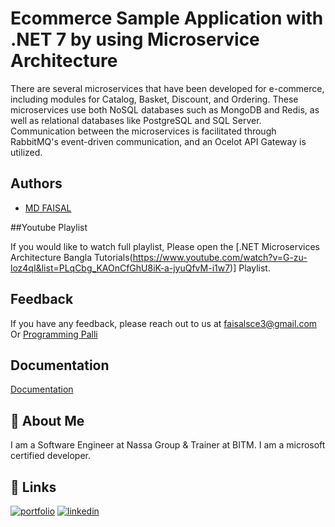 # Ecommerce Sample Application with .NET 7 by using Microservice Architecture

There are several microservices that have been developed for e-commerce, including modules for Catalog, Basket, Discount, and Ordering. These microservices use both NoSQL databases such as MongoDB and Redis, as well as relational databases like PostgreSQL and SQL Server. Communication between the microservices is facilitated through RabbitMQ's event-driven communication, and an Ocelot API Gateway is utilized.


## Authors

- [MD FAISAL](https://faisalcse1.gitlab.io/home)

##Youtube Playlist

If you would like to watch full playlist, Please open the [.NET Microservices Architecture Bangla Tutorials(https://www.youtube.com/watch?v=G-zu-loz4qI&list=PLqCbg_KAOnCfGhU8iK-a-jyuQfvM-i1w7)] Playlist.

## Feedback

If you have any feedback, please reach out to us at faisalsce3@gmail.com
Or
[Programming Palli](https://www.facebook.com/programmingpalli)


## Documentation

[Documentation](https://linktodocumentation)


## 🚀 About Me
I am a Software Engineer at Nassa Group & Trainer at BITM. I am a microsoft certified developer.


## 🔗 Links
[![portfolio](https://img.shields.io/badge/my_portfolio-000?style=for-the-badge&logo=ko-fi&logoColor=white)](https://faisalcse1.gitlab.io/home)
[![linkedin](https://img.shields.io/badge/linkedin-0A66C2?style=for-the-badge&logo=linkedin&logoColor=white)](https://www.linkedin.com/in/mdfaisal-2)
